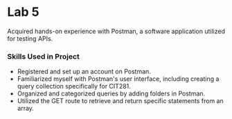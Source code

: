 # Lab 5

Acquired hands-on experience with Postman, a software application utilized for testing APIs.

### Skills Used in Project
- Registered and set up an account on Postman.
- Familiarized myself with Postman's user interface, including creating a query collection specifically for CIT281.
- Organized and categorized queries by adding folders in Postman.
- Utilized the GET route to retrieve and return specific statements from an array.
